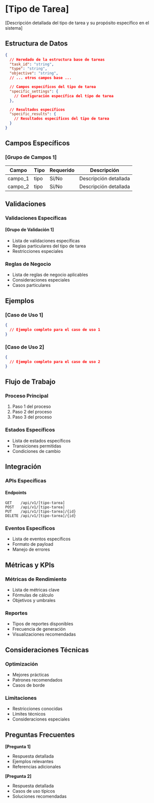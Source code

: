 # [Tipo de Tarea]

[Descripción detallada del tipo de tarea y su propósito específico en el sistema]

## Estructura de Datos

```json
{
  // Heredado de la estructura base de tareas
  "task_id": "string",
  "type": "string",
  "objective": "string",
  // ... otros campos base ...

  // Campos específicos del tipo de tarea
  "specific_settings": {
    // Configuración específica del tipo de tarea
  },

  // Resultados específicos
  "specific_results": {
    // Resultados específicos del tipo de tarea
  }
}
```

## Campos Específicos

### [Grupo de Campos 1]

| Campo   | Tipo | Requerido | Descripción           |
| ------- | ---- | --------- | --------------------- |
| campo_1 | tipo | Sí/No     | Descripción detallada |
| campo_2 | tipo | Sí/No     | Descripción detallada |

## Validaciones

### Validaciones Específicas

#### [Grupo de Validación 1]
- Lista de validaciones específicas
- Reglas particulares del tipo de tarea
- Restricciones especiales

### Reglas de Negocio

- Lista de reglas de negocio aplicables
- Consideraciones especiales
- Casos particulares

## Ejemplos

### [Caso de Uso 1]

```json
{
  // Ejemplo completo para el caso de uso 1
}
```

### [Caso de Uso 2]

```json
{
  // Ejemplo completo para el caso de uso 2
}
```

## Flujo de Trabajo

### Proceso Principal

1. Paso 1 del proceso
2. Paso 2 del proceso
3. Paso 3 del proceso

### Estados Específicos

- Lista de estados específicos
- Transiciones permitidas
- Condiciones de cambio

## Integración

### APIs Específicas

#### Endpoints
```
GET    /api/v1/[tipo-tarea]
POST   /api/v1/[tipo-tarea]
PUT    /api/v1/[tipo-tarea]/{id}
DELETE /api/v1/[tipo-tarea]/{id}
```

### Eventos Específicos

- Lista de eventos específicos
- Formato de payload
- Manejo de errores

## Métricas y KPIs

### Métricas de Rendimiento
- Lista de métricas clave
- Fórmulas de cálculo
- Objetivos y umbrales

### Reportes
- Tipos de reportes disponibles
- Frecuencia de generación
- Visualizaciones recomendadas

## Consideraciones Técnicas

### Optimización
- Mejores prácticas
- Patrones recomendados
- Casos de borde

### Limitaciones
- Restricciones conocidas
- Límites técnicos
- Consideraciones especiales

## Preguntas Frecuentes

**[Pregunta 1]**
- Respuesta detallada
- Ejemplos relevantes
- Referencias adicionales

**[Pregunta 2]**
- Respuesta detallada
- Casos de uso típicos
- Soluciones recomendadas 